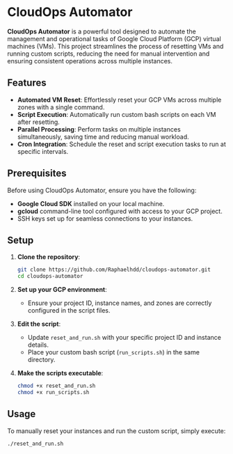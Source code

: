 # CloudOps Automator

**CloudOps Automator** is a powerful tool designed to automate the management and operational tasks of Google Cloud Platform (GCP) virtual machines (VMs). This project streamlines the process of resetting VMs and running custom scripts, reducing the need for manual intervention and ensuring consistent operations across multiple instances.

## Features

- **Automated VM Reset**: Effortlessly reset your GCP VMs across multiple zones with a single command.
- **Script Execution**: Automatically run custom bash scripts on each VM after resetting.
- **Parallel Processing**: Perform tasks on multiple instances simultaneously, saving time and reducing manual workload.
- **Cron Integration**: Schedule the reset and script execution tasks to run at specific intervals.

## Prerequisites

Before using CloudOps Automator, ensure you have the following:

- **Google Cloud SDK** installed on your local machine.
- **gcloud** command-line tool configured with access to your GCP project.
- SSH keys set up for seamless connections to your instances.

## Setup

1. **Clone the repository**:
    ```bash
    git clone https://github.com/Raphaelhdd/cloudops-automator.git
    cd cloudops-automator
    ```

2. **Set up your GCP environment**:
    - Ensure your project ID, instance names, and zones are correctly configured in the script files.

3. **Edit the script**:
    - Update `reset_and_run.sh` with your specific project ID and instance details.
    - Place your custom bash script (`run_scripts.sh`) in the same directory.

4. **Make the scripts executable**:
    ```bash
    chmod +x reset_and_run.sh
    chmod +x run_scripts.sh
    ```

## Usage

To manually reset your instances and run the custom script, simply execute:

```bash
./reset_and_run.sh
```

